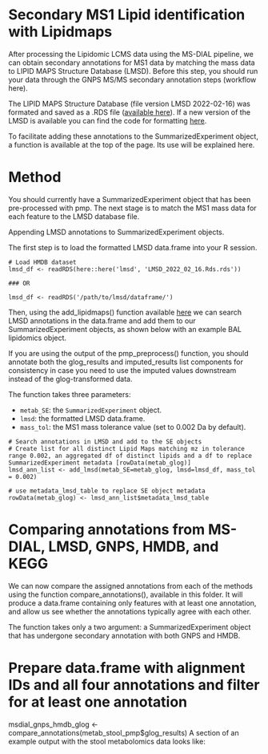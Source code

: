 # Secondary MS1 Lipid identification with Lipidmaps
After processing the Lipidomic LCMS data using the MS-DIAL pipeline, we can obtain secondary annotations for MS1 data by matching the mass data to LIPID MAPS Structure Database (LMSD). Before this step, you should run your data through the GNPS MS/MS secondary annotation steps (workflow here).

The LIPID MAPS Structure Database (file version LMSD 2022-02-16) was formated and saved as a .RDS file ([available here](https://github.com/respiratory-immunology-lab/metabolome-lipidome-MSDIAL/blob/main/LIPIDMAPS_processing/LMSD_2022_02_16.Rds)).
If a new version of the LMSD is available you can find the code for formatting [here](...).

To facilitate adding these annotations to the SummarizedExperiment object, a function is available at the top of the page. Its use will be explained here.

# Method

You should currently have a SummarizedExperiment object that has been pre-processed with pmp. The next stage is to match the MS1 mass data for each feature to the LMSD database file.

Appending LMSD annotations to SummarizedExperiment objects.

The first step is to load the formatted LMSD data.frame into your R session.

```{r}
# Load HMDB dataset
lmsd_df <- readRDS(here::here('lmsd', 'LMSD_2022_02_16.Rds.rds'))

### OR

lmsd_df <- readRDS('/path/to/lmsd/dataframe/')
```

Then, using the add_lipidmaps() function available [here]() we can search LMSD annotations in the data.frame and add them to our SummarizedExperiment objects, as shown below with an example BAL lipidomics object.


If you are using the output of the pmp_preprocess() function, you should annotate both the glog_results and imputed_results list components for consistency in case you need to use the imputed values downstream instead of the glog-transformed data.

The function takes three parameters:

* `metab_SE`: the `SummarizedExperiment` object.
* `lmsd`: the formatted LMSD data.frame.
* `mass_tol`: the MS1 mass tolerance value (set to 0.002 Da by default).

```
# Search annotations in LMSD and add to the SE objects
# Create list for all distinct Lipid Maps matching mz in tolerance range 0.002, an aggregated df of distinct lipids and a df to replace SummarizedExperiment metadata [rowData(metab_glog)]
lmsd_ann_list <- add_lmsd(metab_SE=metab_glog, lmsd=lmsd_df, mass_tol = 0.002) 

# use metadata_lmsd_table to replace SE object metadata
rowData(metab_glog) <- lmsd_ann_list$metadata_lmsd_table
```

# Comparing annotations from MS-DIAL, LMSD, GNPS, HMDB, and KEGG

We can now compare the assigned annotations from each of the methods using the function compare_annotations(), available in this folder. It will produce a data.frame containing only features with at least one annotation, and allow us see whether the annotations typically agree with each other.

The function takes only a two argument: a SummarizedExperiment object that has undergone secondary annotation with both GNPS and HMDB.

# Prepare data.frame with alignment IDs and all four annotations and filter for at least one annotation
msdial_gnps_hmdb_glog <- compare_annotations(metab_stool_pmp$glog_results)
A section of an example output with the stool metabolomics data looks like:

